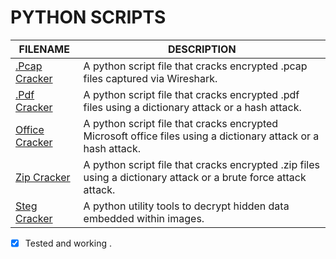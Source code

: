# PYTHON SCRIPTS

| FILENAME       | DESCRIPTION |
|----------------|-------------|
| [.Pcap Cracker](https://github.com/BroadbentT/PCAP-CRACKER) | A python script file that cracks encrypted .pcap files captured via Wireshark.|
| [.Pdf Cracker](https://github.com/BroadbentT/PDF-CRACKER) | A python script file that cracks encrypted .pdf files using a dictionary attack or a hash attack. |
| [Office Cracker](https://github.com/BroadbentT/OFFICE-CRACKER) |A python script file that cracks encrypted Microsoft office files using a dictionary attack or a hash attack.|
| [Zip Cracker](https://github.com/BroadbentT/ZIP-CRACKER) |A python script file that cracks encrypted .zip files using a dictionary attack or a brute force attack attack.|
| [Steg Cracker](https://github.com/BroadbentT/STEG-MASTER) |A python utility tools to decrypt hidden data embedded within images.|

- [X] Tested and working .

